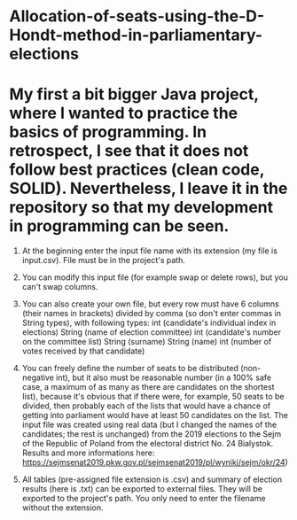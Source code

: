 # Allocation-of-seats-using-the-D-Hondt-method-in-parliamentary-elections
# My first a bit bigger Java project, where I wanted to practice the basics of programming. In retrospect, I see that it does not follow best practices (clean code, SOLID). Nevertheless, I leave it in the repository so that my development in programming can be seen.

1. At the beginning enter the input file name with its extension (my file is input.csv). File must be in the project's path.

2. You can modify this input file (for example swap or delete rows), but you can't swap columns.

3. You can also create your own file, but every row must have 6 columns (their names in brackets) divided by comma (so don't enter commas in String types), with following types:
   int (candidate's individual index in elections)
   String (name of election committee)
   int (candidate's number on the committee list)
   String (surname)
   String (name)
   int (number of votes received by that candidate)

4. You can freely define the number of seats to be distributed (non-negative int), but it also must be reasonable number (in a 100% safe case, a maximum of as many as there are candidates on the shortest list), because it's obvious that if there were, for example, 50 seats to be divided, then probably each of the lists that would have a chance of getting into parliament would have at least 50 candidates on the list.
   The input file was created using real data (but I changed the names of the candidates; the rest is unchanged) from the 2019 elections to the Sejm of the Republic of Poland from the electoral district No. 24 Bialystok. Results and more informations here: https://sejmsenat2019.pkw.gov.pl/sejmsenat2019/pl/wyniki/sejm/okr/24)

6. All tables (pre-assigned file extension is .csv) and summary of election results (here is .txt) can be exported to external files. They will be exported to the project's path. You only need to enter the filename without the extension.
